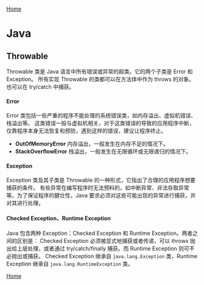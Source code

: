 [Home](../../README.md)

# Java

## Throwable

Throwable 类是 Java 语言中所有错误或异常的超类。它的两个子类是 Error 和 Exception。
所有实现 Throwable 的类都可以在方法体中作为 throws 的对象。也可以在 try/catch 中捕获。

#### Error
Error 类包括一些严重的程序不能处理的系统错误类，如内存溢出、虚拟机错误、栈溢出等。
这类错误一般与虚拟机相关，对于这类错误的导致的应用程序中断，仅靠程序本身无法恢复和预防，遇到这样的错误，建议让程序终止。
- **OutOfMemoryError**
内存溢出，一般发生在内存不足的情况下。
- **StackOverflowError**
栈溢出，一般发生在无限循环或无限递归的情况下。

#### Exception
Exception 类及其子类是 Throwable 的一种形式，它指出了合理的应用程序想要捕获的条件。
有些异常在编写程序时无法预料的，如中断异常、非法存取异常等。为了保证程序的健壮性，Java 要求必须对这些可能出现的异常进行捕获，并对其进行处理。

#### Checked Exception、Runtime Exception
Java 包含两种 Exception：Checked Exception 和 Runtime Exception。两者之间的区别是：
Checked Exception 必须被显式地捕获或者传递，可以 throws 抛出给上层处理，或者通过 try/catch/finally 捕获。而 Runtime Exception 则可不必抛出或捕获。
Checked Exception 继承自 `java.lang.Exception` 类，Runtime Exception 继承自 `java.lang.RuntimeException` 类。

[Home](../../README.md)